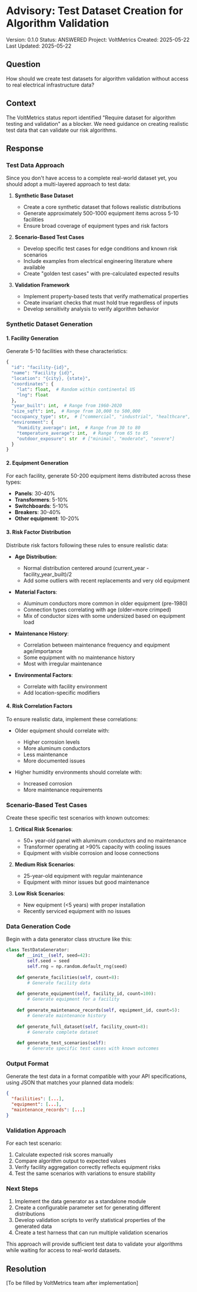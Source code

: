 # Advisory: Test Dataset Creation for Algorithm Validation

Version: 0.1.0
Status: ANSWERED
Project: VoltMetrics
Created: 2025-05-22
Last Updated: 2025-05-22

## Question

How should we create test datasets for algorithm validation without access to real electrical infrastructure data?

## Context

The VoltMetrics status report identified "Require dataset for algorithm testing and validation" as a blocker. We need guidance on creating realistic test data that can validate our risk algorithms.

## Response

### Test Data Approach

Since you don't have access to a complete real-world dataset yet, you should adopt a multi-layered approach to test data:

1. **Synthetic Base Dataset**
   - Create a core synthetic dataset that follows realistic distributions
   - Generate approximately 500-1000 equipment items across 5-10 facilities
   - Ensure broad coverage of equipment types and risk factors

2. **Scenario-Based Test Cases**
   - Develop specific test cases for edge conditions and known risk scenarios
   - Include examples from electrical engineering literature where available
   - Create "golden test cases" with pre-calculated expected results

3. **Validation Framework**
   - Implement property-based tests that verify mathematical properties
   - Create invariant checks that must hold true regardless of inputs
   - Develop sensitivity analysis to verify algorithm behavior

### Synthetic Dataset Generation

#### 1. Facility Generation

Generate 5-10 facilities with these characteristics:

```python
{
  "id": "facility-{id}",
  "name": "Facility {id}",
  "location": "{city}, {state}",
  "coordinates": {
    "lat": float,  # Random within continental US
    "lng": float
  },
  "year_built": int,  # Range from 1960-2020
  "size_sqft": int,  # Range from 10,000 to 500,000
  "occupancy_type": str,  # ["commercial", "industrial", "healthcare", "education"]
  "environment": {
    "humidity_average": int,  # Range from 30 to 80
    "temperature_average": int,  # Range from 65 to 85
    "outdoor_exposure": str  # ["minimal", "moderate", "severe"]
  }
}
```

#### 2. Equipment Generation

For each facility, generate 50-200 equipment items distributed across these types:

- **Panels**: 30-40%
- **Transformers**: 5-10%
- **Switchboards**: 5-10%
- **Breakers**: 30-40%
- **Other equipment**: 10-20%

#### 3. Risk Factor Distribution

Distribute risk factors following these rules to ensure realistic data:

- **Age Distribution**: 
  - Normal distribution centered around (current_year - facility_year_built)/2
  - Add some outliers with recent replacements and very old equipment

- **Material Factors**:
  - Aluminum conductors more common in older equipment (pre-1980)
  - Connection types correlating with age (older=more crimped)
  - Mix of conductor sizes with some undersized based on equipment load

- **Maintenance History**:
  - Correlation between maintenance frequency and equipment age/importance
  - Some equipment with no maintenance history
  - Most with irregular maintenance

- **Environmental Factors**:
  - Correlate with facility environment
  - Add location-specific modifiers

#### 4. Risk Correlation Factors

To ensure realistic data, implement these correlations:

- Older equipment should correlate with:
  - Higher corrosion levels
  - More aluminum conductors
  - Less maintenance
  - More documented issues

- Higher humidity environments should correlate with:
  - Increased corrosion
  - More maintenance requirements

### Scenario-Based Test Cases

Create these specific test scenarios with known outcomes:

1. **Critical Risk Scenarios**:
   - 50+ year-old panel with aluminum conductors and no maintenance
   - Transformer operating at >90% capacity with cooling issues
   - Equipment with visible corrosion and loose connections

2. **Medium Risk Scenarios**:
   - 25-year-old equipment with regular maintenance
   - Equipment with minor issues but good maintenance

3. **Low Risk Scenarios**:
   - New equipment (<5 years) with proper installation
   - Recently serviced equipment with no issues

### Data Generation Code

Begin with a data generator class structure like this:

```python
class TestDataGenerator:
    def __init__(self, seed=42):
        self.seed = seed
        self.rng = np.random.default_rng(seed)
        
    def generate_facilities(self, count=8):
        # Generate facility data
        
    def generate_equipment(self, facility_id, count=100):
        # Generate equipment for a facility
        
    def generate_maintenance_records(self, equipment_id, count=5):
        # Generate maintenance history
        
    def generate_full_dataset(self, facility_count=8):
        # Generate complete dataset
        
    def generate_test_scenarios(self):
        # Generate specific test cases with known outcomes
```

### Output Format

Generate the test data in a format compatible with your API specifications, using JSON that matches your planned data models:

```json
{
  "facilities": [...],
  "equipment": [...],
  "maintenance_records": [...]
}
```

### Validation Approach

For each test scenario:

1. Calculate expected risk scores manually
2. Compare algorithm output to expected values
3. Verify facility aggregation correctly reflects equipment risks
4. Test the same scenarios with variations to ensure stability

### Next Steps

1. Implement the data generator as a standalone module
2. Create a configurable parameter set for generating different distributions
3. Develop validation scripts to verify statistical properties of the generated data
4. Create a test harness that can run multiple validation scenarios

This approach will provide sufficient test data to validate your algorithms while waiting for access to real-world datasets.

## Resolution

[To be filled by VoltMetrics team after implementation] 